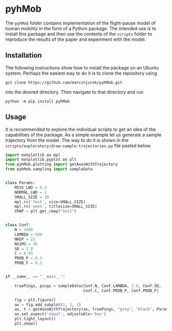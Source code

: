 # pyhMob
The `pyhMob` folder contains implementation of the flight-pause model of human mobility in the form of a Python package. The intended use is to install this package and then use the contents of the `scripts` folder to reproduce the results of the paper and experiment with the model.

## Installation

The following instructions show how to install the package on an Ubuntu system. Perhaps the easiest way to do it is to clone the repository using
```
git clone https://github.com/marcinjurek/pyhMob.git
```
into the desired directory. Then navigate to that directory and run
```
python -m pip install pyhMob
```

## Usage

It is recommended to explore the individual scripts to get an idea of the capabilities of the package. As a simple example let us generate a sample trajectory from the model. The way to do it is shown in the `scripts/exploratory/draw-sample-trajectories.py` file pasted below.
```python
import matplotlib as mpl
import matplotlib.pyplot as plt
from pyhMob.plotting import getAxesWithTrajectory
from pyhMob.sampling import sampleData


class Params:
    MISS_LWD = 0.3
    NORMAL_LWD = 1
    SMALL_SIZE = 10
    mpl.rc('font', size=SMALL_SIZE)
    mpl.rc('axes', titlesize=SMALL_SIZE)
    CMAP = plt.get_cmap("Set1")


class Conf:
    N = 1000
    LAMBDA = 500
    NREP = 22
    NSIMS = 36
    SD = 1.0
    C = 0.95
    PROB_P = 0.1
    PROB_F = 0.1


if __name__ == "__main__":

    truePings, pings = sampleData(Conf.N, Conf.LAMBDA, 1.0, Conf.SD,
                                  Conf.C, Conf.PROB_P, Conf.PROB_F)

    fig = plt.figure()
    ax = fig.add_subplot(1, 1, 1)
    ax, t = getAxesWithTrajectory(ax, truePings, "grey", "black", Params.NORMAL_LWD)
    ax.set_aspect('equal', adjustable='box')
    plt.tight_layout()
    plt.show()
```
